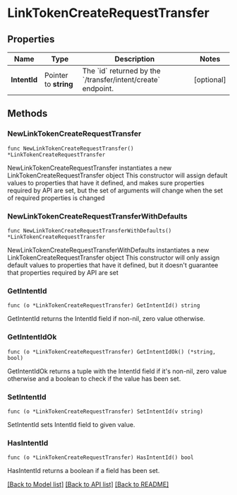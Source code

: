 # LinkTokenCreateRequestTransfer

## Properties

Name | Type | Description | Notes
------------ | ------------- | ------------- | -------------
**IntentId** | Pointer to **string** | The &#x60;id&#x60; returned by the &#x60;/transfer/intent/create&#x60; endpoint. | [optional] 

## Methods

### NewLinkTokenCreateRequestTransfer

`func NewLinkTokenCreateRequestTransfer() *LinkTokenCreateRequestTransfer`

NewLinkTokenCreateRequestTransfer instantiates a new LinkTokenCreateRequestTransfer object
This constructor will assign default values to properties that have it defined,
and makes sure properties required by API are set, but the set of arguments
will change when the set of required properties is changed

### NewLinkTokenCreateRequestTransferWithDefaults

`func NewLinkTokenCreateRequestTransferWithDefaults() *LinkTokenCreateRequestTransfer`

NewLinkTokenCreateRequestTransferWithDefaults instantiates a new LinkTokenCreateRequestTransfer object
This constructor will only assign default values to properties that have it defined,
but it doesn't guarantee that properties required by API are set

### GetIntentId

`func (o *LinkTokenCreateRequestTransfer) GetIntentId() string`

GetIntentId returns the IntentId field if non-nil, zero value otherwise.

### GetIntentIdOk

`func (o *LinkTokenCreateRequestTransfer) GetIntentIdOk() (*string, bool)`

GetIntentIdOk returns a tuple with the IntentId field if it's non-nil, zero value otherwise
and a boolean to check if the value has been set.

### SetIntentId

`func (o *LinkTokenCreateRequestTransfer) SetIntentId(v string)`

SetIntentId sets IntentId field to given value.

### HasIntentId

`func (o *LinkTokenCreateRequestTransfer) HasIntentId() bool`

HasIntentId returns a boolean if a field has been set.


[[Back to Model list]](../README.md#documentation-for-models) [[Back to API list]](../README.md#documentation-for-api-endpoints) [[Back to README]](../README.md)


